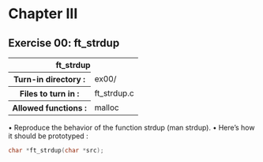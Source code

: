 # Chapter III
## Exercise 00: ft_strdup
<div align="left">
<table align="center">
	<tr>
		<th colspan="2">
			ft_strdup
		</th>
	</tr>
	<tr>
		<th>Turn-in directory :</th>
		<td>ex00/</td>
	</tr>
	<tr>
		<th>Files to turn in :</th>
		<td>ft_strdup.c</td>
	</tr>
	<tr>
		<th>Allowed functions :</th>
		<td>malloc</td>
	</tr>
</table>
</div>

• Reproduce the behavior of the function strdup (man strdup).
• Here’s how it should be prototyped :

```C
char *ft_strdup(char *src);
```
